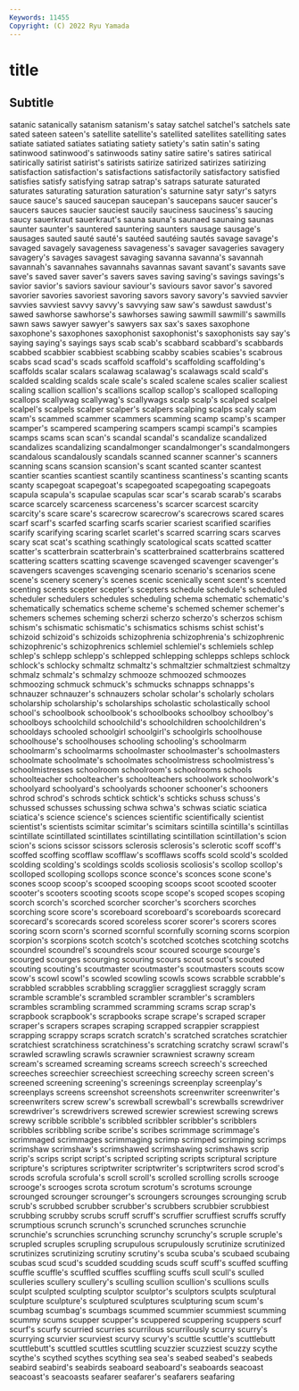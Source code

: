 ```yaml
---
Keywords: 11455
Copyright: (C) 2022 Ryu Yamada
---
```



# title

## Subtitle
 satanic satanically satanism satanism's satay satchel satchel's satchels sate
sated sateen sateen's satellite satellite's satellited satellites satelliting sates satiate
satiated satiates satiating satiety satiety's satin satin's sating satinwood satinwood's
satinwoods satiny satire satire's satires satirical satirically satirist satirist's satirists
satirize satirized satirizes satirizing satisfaction satisfaction's satisfactions satisfactorily satisfactory satisfied
satisfies satisfy satisfying satrap satrap's satraps saturate saturated saturates saturating
saturation saturation's saturnine satyr satyr's satyrs sauce sauce's sauced saucepan
saucepan's saucepans saucer saucer's saucers sauces saucier sauciest saucily sauciness
sauciness's saucing saucy sauerkraut sauerkraut's sauna sauna's saunaed saunaing saunas
saunter saunter's sauntered sauntering saunters sausage sausage's sausages sauted sauté
sauté's sautéed sautéing sautés savage savage's savaged savagely savageness savageness's
savager savageries savagery savagery's savages savagest savaging savanna savanna's savannah
savannah's savannahes savannahs savannas savant savant's savants save save's saved
saver saver's savers saves saving saving's savings savings's savior savior's
saviors saviour saviour's saviours savor savor's savored savorier savories savoriest
savoring savors savory savory's savvied savvier savvies savviest savvy savvy's
savvying saw saw's sawdust sawdust's sawed sawhorse sawhorse's sawhorses sawing
sawmill sawmill's sawmills sawn saws sawyer sawyer's sawyers sax sax's
saxes saxophone saxophone's saxophones saxophonist saxophonist's saxophonists say say's saying
saying's sayings says scab scab's scabbard scabbard's scabbards scabbed scabbier
scabbiest scabbing scabby scabies scabies's scabrous scabs scad scad's scads
scaffold scaffold's scaffolding scaffolding's scaffolds scalar scalars scalawag scalawag's scalawags
scald scald's scalded scalding scalds scale scale's scaled scalene scales
scalier scaliest scaling scallion scallion's scallions scallop scallop's scalloped scalloping
scallops scallywag scallywag's scallywags scalp scalp's scalped scalpel scalpel's scalpels
scalper scalper's scalpers scalping scalps scaly scam scam's scammed scammer
scammers scamming scamp scamp's scamper scamper's scampered scampering scampers scampi
scampi's scampies scamps scams scan scan's scandal scandal's scandalize scandalized
scandalizes scandalizing scandalmonger scandalmonger's scandalmongers scandalous scandalously scandals scanned scanner
scanner's scanners scanning scans scansion scansion's scant scanted scanter scantest
scantier scanties scantiest scantily scantiness scantiness's scanting scants scanty scapegoat
scapegoat's scapegoated scapegoating scapegoats scapula scapula's scapulae scapulas scar scar's
scarab scarab's scarabs scarce scarcely scarceness scarceness's scarcer scarcest scarcity
scarcity's scare scare's scarecrow scarecrow's scarecrows scared scares scarf scarf's
scarfed scarfing scarfs scarier scariest scarified scarifies scarify scarifying scaring
scarlet scarlet's scarred scarring scars scarves scary scat scat's scathing
scathingly scatological scats scatted scatter scatter's scatterbrain scatterbrain's scatterbrained scatterbrains
scattered scattering scatters scatting scavenge scavenged scavenger scavenger's scavengers scavenges
scavenging scenario scenario's scenarios scene scene's scenery scenery's scenes scenic
scenically scent scent's scented scenting scents scepter scepter's scepters schedule
schedule's scheduled scheduler schedulers schedules scheduling schema schematic schematic's schematically
schematics scheme scheme's schemed schemer schemer's schemers schemes scheming scherzi
scherzo scherzo's scherzos schism schism's schismatic schismatic's schismatics schisms schist
schist's schizoid schizoid's schizoids schizophrenia schizophrenia's schizophrenic schizophrenic's schizophrenics schlemiel
schlemiel's schlemiels schlep schlep's schlepp schlepp's schlepped schlepping schlepps schleps
schlock schlock's schlocky schmaltz schmaltz's schmaltzier schmaltziest schmaltzy schmalz schmalz's
schmalzy schmooze schmoozed schmoozes schmoozing schmuck schmuck's schmucks schnapps schnapps's
schnauzer schnauzer's schnauzers scholar scholar's scholarly scholars scholarship scholarship's scholarships
scholastic scholastically school school's schoolbook schoolbook's schoolbooks schoolboy schoolboy's schoolboys
schoolchild schoolchild's schoolchildren schoolchildren's schooldays schooled schoolgirl schoolgirl's schoolgirls schoolhouse
schoolhouse's schoolhouses schooling schooling's schoolmarm schoolmarm's schoolmarms schoolmaster schoolmaster's schoolmasters
schoolmate schoolmate's schoolmates schoolmistress schoolmistress's schoolmistresses schoolroom schoolroom's schoolrooms schools
schoolteacher schoolteacher's schoolteachers schoolwork schoolwork's schoolyard schoolyard's schoolyards schooner schooner's
schooners schrod schrod's schrods schtick schtick's schticks schuss schuss's schussed
schusses schussing schwa schwa's schwas sciatic sciatica sciatica's science science's
sciences scientific scientifically scientist scientist's scientists scimitar scimitar's scimitars scintilla
scintilla's scintillas scintillate scintillated scintillates scintillating scintillation scintillation's scion scion's
scions scissor scissors sclerosis sclerosis's sclerotic scoff scoff's scoffed scoffing
scofflaw scofflaw's scofflaws scoffs scold scold's scolded scolding scolding's scoldings
scolds scoliosis scoliosis's scollop scollop's scolloped scolloping scollops sconce sconce's
sconces scone scone's scones scoop scoop's scooped scooping scoops scoot
scooted scooter scooter's scooters scooting scoots scope scope's scoped scopes
scoping scorch scorch's scorched scorcher scorcher's scorchers scorches scorching score
score's scoreboard scoreboard's scoreboards scorecard scorecard's scorecards scored scoreless scorer
scorer's scorers scores scoring scorn scorn's scorned scornful scornfully scorning
scorns scorpion scorpion's scorpions scotch scotch's scotched scotches scotching scotchs
scoundrel scoundrel's scoundrels scour scoured scourge scourge's scourged scourges scourging
scouring scours scout scout's scouted scouting scouting's scoutmaster scoutmaster's scoutmasters
scouts scow scow's scowl scowl's scowled scowling scowls scows scrabble
scrabble's scrabbled scrabbles scrabbling scragglier scraggliest scraggly scram scramble scramble's
scrambled scrambler scrambler's scramblers scrambles scrambling scrammed scramming scrams scrap
scrap's scrapbook scrapbook's scrapbooks scrape scrape's scraped scraper scraper's scrapers
scrapes scraping scrapped scrappier scrappiest scrapping scrappy scraps scratch scratch's
scratched scratches scratchier scratchiest scratchiness scratchiness's scratching scratchy scrawl scrawl's
scrawled scrawling scrawls scrawnier scrawniest scrawny scream scream's screamed screaming
screams screech screech's screeched screeches screechier screechiest screeching screechy screen
screen's screened screening screening's screenings screenplay screenplay's screenplays screens screenshot
screenshots screenwriter screenwriter's screenwriters screw screw's screwball screwball's screwballs screwdriver
screwdriver's screwdrivers screwed screwier screwiest screwing screws screwy scribble scribble's
scribbled scribbler scribbler's scribblers scribbles scribbling scribe scribe's scribes scrimmage
scrimmage's scrimmaged scrimmages scrimmaging scrimp scrimped scrimping scrimps scrimshaw scrimshaw's
scrimshawed scrimshawing scrimshaws scrip scrip's scrips script script's scripted scripting
scripts scriptural scripture scripture's scriptures scriptwriter scriptwriter's scriptwriters scrod scrod's
scrods scrofula scrofula's scroll scroll's scrolled scrolling scrolls scrooge scrooge's
scrooges scrota scrotum scrotum's scrotums scrounge scrounged scrounger scrounger's scroungers
scrounges scrounging scrub scrub's scrubbed scrubber scrubber's scrubbers scrubbier scrubbiest
scrubbing scrubby scrubs scruff scruff's scruffier scruffiest scruffs scruffy scrumptious
scrunch scrunch's scrunched scrunches scrunchie scrunchie's scrunchies scrunching scrunchy scrunchy's
scruple scruple's scrupled scruples scrupling scrupulous scrupulously scrutinize scrutinized scrutinizes
scrutinizing scrutiny scrutiny's scuba scuba's scubaed scubaing scubas scud scud's
scudded scudding scuds scuff scuff's scuffed scuffing scuffle scuffle's scuffled
scuffles scuffling scuffs scull scull's sculled sculleries scullery scullery's sculling
scullion scullion's scullions sculls sculpt sculpted sculpting sculptor sculptor's sculptors
sculpts sculptural sculpture sculpture's sculptured sculptures sculpturing scum scum's scumbag
scumbag's scumbags scummed scummier scummiest scumming scummy scums scupper scupper's
scuppered scuppering scuppers scurf scurf's scurfy scurried scurries scurrilous scurrilously
scurry scurry's scurrying scurvier scurviest scurvy scurvy's scuttle scuttle's scuttlebutt
scuttlebutt's scuttled scuttles scuttling scuzzier scuzziest scuzzy scythe scythe's scythed
scythes scything sea sea's seabed seabed's seabeds seabird seabird's seabirds
seaboard seaboard's seaboards seacoast seacoast's seacoasts seafarer seafarer's seafarers seafaring
